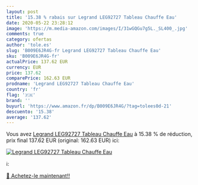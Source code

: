 ```yaml
---
layout: post
title: '15.38 % rabais sur Legrand LEG92727 Tableau Chauffe Eau'
date: 2020-05-22 23:28:12
image: 'https://m.media-amazon.com/images/I/31wGQGu7g5L._SL400_.jpg'
comments: true
category: ofertas
author: 'tole.es'
slug: 'B009E6JR4G-fr Legrand LEG92727 Tableau Chauffe Eau'
sku: 'B009E6JR4G-fr'
actualPrice: 137.62 EUR
currency: EUR
price: 137.62
comparePrice: 162.63 EUR
prodname: 'Legrand LEG92727 Tableau Chauffe Eau'
country: 'fr'
flag: '🇫🇷'
brand: ''
buyurl: 'https://www.amazon.fr/dp/B009E6JR4G/?tag=tolees0d-21'
descuento: '15.38'
average: '137.62'
---
```


Vous avez [Legrand LEG92727 Tableau Chauffe Eau](https://www.amazon.fr/dp/B009E6JR4G/?tag=tolees0d-21)  à  15.38 % de réduction, prix final  137.62 EUR (original: 162.63 EUR) ici:

[![Legrand LEG92727 Tableau Chauffe Eau](https://m.media-amazon.com/images/I/31wGQGu7g5L._SL400_.jpg)](https://www.amazon.fr/dp/B009E6JR4G/?tag=tolees0d-21)

ℹ️:


[🛒 Achetez-le maintenant!!](https://www.amazon.fr/dp/B009E6JR4G/?tag=tolees0d-21)
